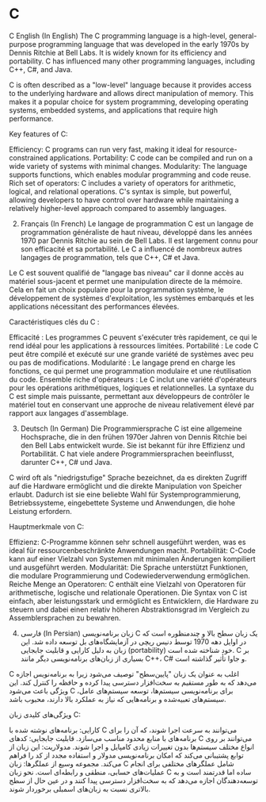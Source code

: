 # C
C
 English (In English)
The C programming language is a high-level, general-purpose programming language that was developed in the early 1970s by Dennis Ritchie at Bell Labs. It is widely known for its efficiency and portability. C has influenced many other programming languages, including C++, C#, and Java.

C is often described as a "low-level" language because it provides access to the underlying hardware and allows direct manipulation of memory. This makes it a popular choice for system programming, developing operating systems, embedded systems, and applications that require high performance.

Key features of C:

Efficiency: C programs can run very fast, making it ideal for resource-constrained applications.
Portability: C code can be compiled and run on a wide variety of systems with minimal changes.
Modularity: The language supports functions, which enables modular programming and code reuse.
Rich set of operators: C includes a variety of operators for arithmetic, logical, and relational operations.
C's syntax is simple, but powerful, allowing developers to have control over hardware while maintaining a relatively higher-level approach compared to assembly languages.

2. Français (In French)
Le langage de programmation C est un langage de programmation généraliste de haut niveau, développé dans les années 1970 par Dennis Ritchie au sein de Bell Labs. Il est largement connu pour son efficacité et sa portabilité. Le C a influencé de nombreux autres langages de programmation, tels que C++, C# et Java.

Le C est souvent qualifié de "langage bas niveau" car il donne accès au matériel sous-jacent et permet une manipulation directe de la mémoire. Cela en fait un choix populaire pour la programmation système, le développement de systèmes d'exploitation, les systèmes embarqués et les applications nécessitant des performances élevées.

Caractéristiques clés du C :

Efficacité : Les programmes C peuvent s'exécuter très rapidement, ce qui le rend idéal pour les applications à ressources limitées.
Portabilité : Le code C peut être compilé et exécuté sur une grande variété de systèmes avec peu ou pas de modifications.
Modularité : Le langage prend en charge les fonctions, ce qui permet une programmation modulaire et une réutilisation du code.
Ensemble riche d'opérateurs : Le C inclut une variété d'opérateurs pour les opérations arithmétiques, logiques et relationnelles.
La syntaxe du C est simple mais puissante, permettant aux développeurs de contrôler le matériel tout en conservant une approche de niveau relativement élevé par rapport aux langages d'assemblage.

3. Deutsch (In German)
Die Programmiersprache C ist eine allgemeine Hochsprache, die in den frühen 1970er Jahren von Dennis Ritchie bei den Bell Labs entwickelt wurde. Sie ist bekannt für ihre Effizienz und Portabilität. C hat viele andere Programmiersprachen beeinflusst, darunter C++, C# und Java.

C wird oft als "niedrigstufige" Sprache bezeichnet, da es direkten Zugriff auf die Hardware ermöglicht und die direkte Manipulation von Speicher erlaubt. Dadurch ist sie eine beliebte Wahl für Systemprogrammierung, Betriebssysteme, eingebettete Systeme und Anwendungen, die hohe Leistung erfordern.

Hauptmerkmale von C:

Effizienz: C-Programme können sehr schnell ausgeführt werden, was es ideal für ressourcenbeschränkte Anwendungen macht.
Portabilität: C-Code kann auf einer Vielzahl von Systemen mit minimalen Änderungen kompiliert und ausgeführt werden.
Modularität: Die Sprache unterstützt Funktionen, die modulare Programmierung und Codewiederverwendung ermöglichen.
Reiche Menge an Operatoren: C enthält eine Vielzahl von Operatoren für arithmetische, logische und relationale Operationen.
Die Syntax von C ist einfach, aber leistungsstark und ermöglicht es Entwicklern, die Hardware zu steuern und dabei einen relativ höheren Abstraktionsgrad im Vergleich zu Assemblersprachen zu bewahren.

4. فارسی (In Persian)
زبان برنامه‌نویسی C یک زبان سطح بالا و چندمنظوره است که در اوایل دهه 1970 توسط دنیس ریچی در آزمایشگاه‌های بل توسعه داده شد. این زبان به دلیل کارایی و قابلیت جابجایی (portability) خود شناخته شده است. C بر بسیاری از زبان‌های برنامه‌نویسی دیگر مانند C++، C# و جاوا تأثیر گذاشته است.

C اغلب به عنوان یک زبان "پایین‌سطح" توصیف می‌شود زیرا به برنامه‌نویس اجازه می‌دهد که به طور مستقیم به سخت‌افزار دسترسی پیدا کرده و حافظه را کنترل کند. این ویژگی باعث می‌شود C برای برنامه‌نویسی سیستم‌ها، توسعه سیستم‌های عامل، سیستم‌های تعبیه‌شده و برنامه‌هایی که نیاز به عملکرد بالا دارند، محبوب باشد.

ویژگی‌های کلیدی زبان C:

کارایی: برنامه‌های نوشته شده با C می‌توانند به سرعت اجرا شوند، که آن را برای برنامه‌های با منابع محدود مناسب می‌سازد.
قابلیت جابجایی: کدهای C می‌توانند بر روی انواع مختلف سیستم‌ها بدون تغییرات زیادی کامپایل و اجرا شوند.
مدولاریت: این زبان از توابع پشتیبانی می‌کند که امکان برنامه‌نویسی مدولار و استفاده مجدد از کد را فراهم می‌کند.
مجموعه وسیع از عملگرها: زبان C شامل عملگرهای مختلفی برای انجام عملیات‌های حسابی، منطقی و رابطه‌ای است.
نحو زبان C ساده اما قدرتمند است و به توسعه‌دهندگان اجازه می‌دهد که به سخت‌افزار دسترسی پیدا کنند و در عین حال از سطح بالاتری نسبت به زبان‌های اسمبلی برخوردار شوند.
